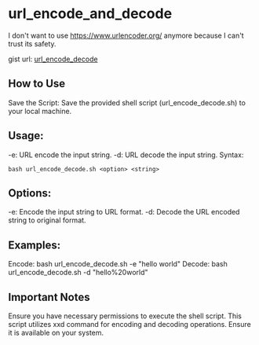 # url_encode_and_decode

I don't want to use https://www.urlencoder.org/ anymore because I can't trust its safety.

gist url:
[url_encode_decode](https://gist.github.com/opoojkk/65e3e6382bc95fedb7a94de2b7fbb00f)

## How to Use
Save the Script: Save the provided shell script (url_encode_decode.sh) to your local machine.

## Usage:

-e: URL encode the input string.
-d: URL decode the input string.
Syntax:


```shell
bash url_encode_decode.sh <option> <string>
```
## Options:

-e: Encode the input string to URL format.
-d: Decode the URL encoded string to original format.
## Examples:

Encode: bash url_encode_decode.sh -e "hello world"
Decode: bash url_encode_decode.sh -d "hello%20world"
## Important Notes
Ensure you have necessary permissions to execute the shell script.
This script utilizes xxd command for encoding and decoding operations. Ensure it is available on your system.
